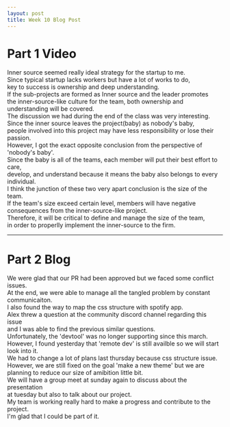 ```yaml
---
layout: post
title: Week 10 Blog Post
---
```


# Part 1 Video

Inner source seemed really ideal strategy for the startup to me.  
Since typical startup lacks workers but have a lot of works to do,  
key to success is ownership and deep understanding.  
If the sub-projects are formed as Inner source and the leader promotes  
the inner-source-like culture for the team, both ownership and understanding will be covered.  
The discussion we had during the end of the class was very interesting.  
Since the inner source leaves the project(baby) as nobody's baby,  
people involved into this project may have less responsibility or lose their passion.  
However, I got the exact opposite conclusion from the perspective of 'nobody's baby'.  
Since the baby is all of the teams, each member will put their best effort to care,  
develop, and understand because it means the baby also belongs to every individual.  
I think the junction of these two very apart conclusion is the size of the team.  
If the team's size exceed certain level, members will have negative consequences from the inner-source-like project.  
Therefore, it will be critical to define and manage the size of the team,  
in order to properlly implement the inner-source to the firm.

<hr>

# Part 2 Blog

We were glad that our PR had been approved but we faced some conflict issues.  
At the end, we were able to manage all the tangled problem by constant communicaiton.  
I also found the way to map the css structure with spotify app.  
Alex threw a question at the community discord channel regarding this issue  
and I was able to find the previous similar questions.  
Unfortunately, the 'devtool' was no longer supporting since this march.  
However, I found yesterday that 'remote dev' is still availble so we will start look into it.  
We had to change a lot of plans last thursday because css structure issue.  
However, we are still fixed on the goal 'make a new theme' but we are  
planning to reduce our size of amibition little bit.  
We will have a group meet at sunday again to discuss about the presentation  
at tuesday but also to talk about our project.  
My team is working really hard to make a progress and contribute to the project.  
I'm glad that I could be part of it.
